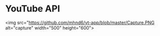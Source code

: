 # YouTube API

<img src="https://github.com/mhnd6/yt-app/blob/master/Capture.PNG alt="capture" width="500" height="600">

